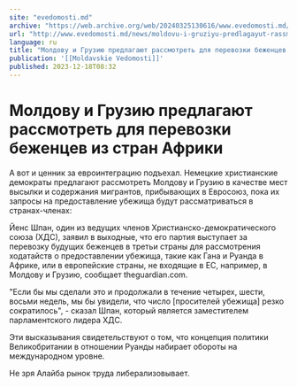 ```yaml
---
site: "evedomosti.md"
archive: "https://web.archive.org/web/20240325130616/www.evedomosti.md/news/moldovu-i-gruziyu-predlagayut-rassmotret-dlya-perevozki-bezh"
url: "http://www.evedomosti.md/news/moldovu-i-gruziyu-predlagayut-rassmotret-dlya-perevozki-bezh"
language: ru
title: "Молдову и Грузию предлагают рассмотреть для перевозки беженцев из стран Африки"
publication: '[[Moldavskie Vedomosti]]'
published: 2023-12-18T08:32
---
```


# Молдову и Грузию предлагают рассмотреть для перевозки беженцев из стран Африки

А вот и ценник за евроинтеграцию подъехал. Немецкие христианские демократы предлагают рассмотреть Молдову и Грузию в качестве мест высылки и содержания мигрантов, прибывающих в Евросоюз, пока их запросы на предоставление убежища будут рассматриваться в странах-членах:

Йенс Шпан, один из ведущих членов Христианско-демократического союза (ХДС), заявил в выходные, что его партия выступает за перевозку будущих беженцев в третьи страны для рассмотрения ходатайств о предоставлении убежища, такие как Гана и Руанда в Африке, или в европейские страны, не входящие в ЕС, например, в Молдову и Грузию, сообщает theguardian.com.

"Если бы мы сделали это и продолжали в течение четырех, шести, восьми недель, мы бы увидели, что число [просителей убежища] резко сократилось", - сказал Шпан, который является заместителем парламентского лидера ХДС.

Эти высказывания свидетельствуют о том, что концепция политики Великобритании в отношении Руанды набирает обороты на международном уровне.

Не зря Алайба рынок труда либерализовывает.